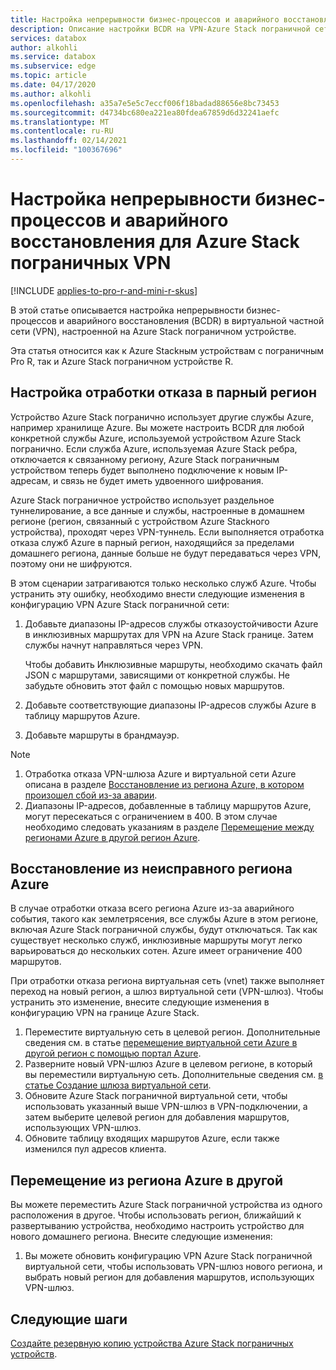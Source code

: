 ```yaml
---
title: Настройка непрерывности бизнес-процессов и аварийного восстановления (BCDR) на виртуальной частной сети (VPN) Azure Stack
description: Описание настройки BCDR на VPN-Azure Stack пограничной сети.
services: databox
author: alkohli
ms.service: databox
ms.subservice: edge
ms.topic: article
ms.date: 04/17/2020
ms.author: alkohli
ms.openlocfilehash: a35a7e5e5c7eccf006f18badad88656e8bc73453
ms.sourcegitcommit: d4734bc680ea221ea80fdea67859d6d32241aefc
ms.translationtype: MT
ms.contentlocale: ru-RU
ms.lasthandoff: 02/14/2021
ms.locfileid: "100367696"
---
```

# <a name="configure-business-continuity-and-disaster-recovery-for-azure-stack-edge-vpn"></a>Настройка непрерывности бизнес-процессов и аварийного восстановления для Azure Stack пограничных VPN

[!INCLUDE [applies-to-pro-r-and-mini-r-skus](../../includes/azure-stack-edge-applies-to-pro-r-mini-r-sku.md)]

В этой статье описывается настройка непрерывности бизнес-процессов и аварийного восстановления (BCDR) в виртуальной частной сети (VPN), настроенной на Azure Stack пограничном устройстве.

Эта статья относится как к Azure Stackным устройствам с пограничным Pro R, так и Azure Stack пограничном устройстве R.

## <a name="configure-failover-to-a-paired-region"></a>Настройка отработки отказа в парный регион

Устройство Azure Stack погранично использует другие службы Azure, например хранилище Azure. Вы можете настроить BCDR для любой конкретной службы Azure, используемой устройством Azure Stack погранично. Если служба Azure, используемая Azure Stack ребра, отключается к связанному региону, Azure Stack пограничным устройством теперь будет выполнено подключение к новым IP-адресам, и связь не будет иметь удвоенного шифрования. 

Azure Stack пограничное устройство использует раздельное туннелирование, а все данные и службы, настроенные в домашнем регионе (регион, связанный с устройством Azure Stackного устройства), проходят через VPN-туннель. Если выполняется отработка отказа служб Azure в парный регион, находящийся за пределами домашнего региона, данные больше не будут передаваться через VPN, поэтому они не шифруются. 

В этом сценарии затрагиваются только несколько служб Azure. Чтобы устранить эту ошибку, необходимо внести следующие изменения в конфигурацию VPN Azure Stack пограничной сети:

1. Добавьте диапазоны IP-адресов службы отказоустойчивости Azure в инклюзивных маршрутах для VPN на Azure Stack границе. Затем службы начнут направляться через VPN.

    Чтобы добавить Инклюзивные маршруты, необходимо скачать файл JSON с маршрутами, зависящими от конкретной службы. Не забудьте обновить этот файл с помощью новых маршрутов.
2. Добавьте соответствующие диапазоны IP-адресов службы Azure в таблицу маршрутов Azure.
3. Добавьте маршруты в брандмауэр.

> [!NOTE]
>
> 1. Отработка отказа VPN-шлюза Azure и виртуальной сети Azure описана в разделе [Восстановление из региона Azure, в котором произошел сбой из-за аварии](#recover-from-a-failed-azure-region).
> 2. Диапазоны IP-адресов, добавленные в таблицу маршрутов Azure, могут пересекаться с ограничением в 400. В этом случае необходимо следовать указаниям в разделе [Перемещение между регионами Azure в другой регион Azure](#move-from-an-azure-region-to-another).

## <a name="recover-from-a-failed-azure-region"></a>Восстановление из неисправного региона Azure

В случае отработки отказа всего региона Azure из-за аварийного события, такого как землетрясения, все службы Azure в этом регионе, включая Azure Stack пограничной службы, будут отключаться. Так как существует несколько служб, инклюзивные маршруты могут легко варьироваться до нескольких сотен. Azure имеет ограничение 400 маршрутов. 

При отработки отказа региона виртуальная сеть (vnet) также выполняет переход на новый регион, а шлюз виртуальной сети (VPN-шлюз). Чтобы устранить это изменение, внесите следующие изменения в конфигурацию VPN на границе Azure Stack.

1. Переместите виртуальную сеть в целевой регион. Дополнительные сведения см. в статье [перемещение виртуальной сети Azure в другой регион с помощью портал Azure](../virtual-network/move-across-regions-vnet-portal.md).
2. Разверните новый VPN-шлюз Azure в целевом регионе, в который вы переместили виртуальную сеть. Дополнительные сведения см. [в статье Создание шлюза виртуальной сети](../vpn-gateway/vpn-gateway-howto-point-to-site-resource-manager-portal.md#creategw).
3. Обновите Azure Stack пограничной виртуальной сети, чтобы использовать указанный выше VPN-шлюз в VPN-подключении, а затем выберите целевой регион для добавления маршрутов, использующих VPN-шлюз.
4. Обновите таблицу входящих маршрутов Azure, если также изменился пул адресов клиента. 

## <a name="move-from-an-azure-region-to-another"></a>Перемещение из региона Azure в другой

Вы можете переместить Azure Stack пограничной устройства из одного расположения в другое. Чтобы использовать регион, ближайший к развертыванию устройства, необходимо настроить устройство для нового домашнего региона. Внесите следующие изменения:

1. Вы можете обновить конфигурацию VPN Azure Stack пограничной виртуальной сети, чтобы использовать VPN-шлюз нового региона, и выбрать новый регион для добавления маршрутов, использующих VPN-шлюз.

## <a name="next-steps"></a>Следующие шаги

[Создайте резервную копию устройства Azure Stack пограничных устройств](azure-stack-edge-gpu-prepare-device-failure.md).